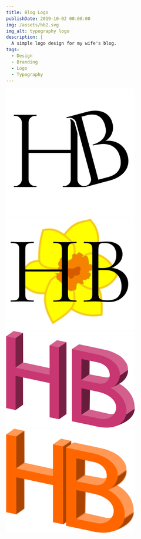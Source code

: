 ```yaml
---
title: Blog Logo
publishDate: 2019-10-02 00:00:00
img: /assets/hb2.svg
img_alt: typography logo
description: |
  A simple logo design for my wife's blog.
tags:
  - Design
  - Branding
  - Logo
  - Typography
---
```


<img src="/public/assets/HB1.png" width="350px">
<img src="/public/assets/HBDaf1.png" width="350px">
<img src="/public/assets/hb-pink.png" width="350px">
<img src="/public/assets/hb-orange.png" width="350px">